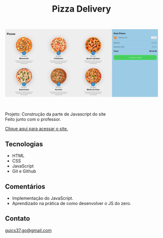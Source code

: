 <h1 align="center">Pizza Delivery</h1>

<br>

<kbd>![preview](./images/preview.png)

<br>


Projeto: Construção da parte de Javascript do site<br/>
Feito junto com o professor.<br/>


[Clique aqui para acessar o site.](https://scgui.github.io/pizza/)

## Tecnologias

- HTML
- CSS
- JavaScript
- Git e Github

## Comentários

- Implementação do JavaScript.
- Aprendizado na prática de como desenvolver o JS do zero.

## Contato

guics37.go@gmail.com
